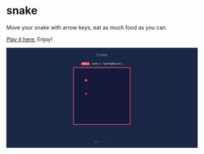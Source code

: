 # snake

Move your snake with arrow keys, eat as much food as you can. 

[Play it here.](https://teal-croquembouche-4b3687.netlify.app/) Enjoy!

![](https://github.com/siddheshranade/snake/blob/main/media/demo.gif)
